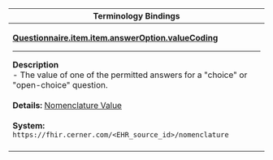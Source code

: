 |Terminology Bindings|
|---|
|<p>**[Questionnaire.item.item.answerOption.valueCoding](https://hl7.org/fhir/r4/questionnaire-definitions.html#Questionnaire.item.answerOption)**<hr>**Description**<br>- The value of one of the permitted answers for a "choice" or "open-choice" question.<br><br>**Details:** [Nomenclature Value](https://fhir.cerner.com/millennium/r4/proprietary-codes-and-systems/#nomenclature)<br><br>**System:** `https://fhir.cerner.com/<EHR_source_id>/nomenclature`<br><br>|
